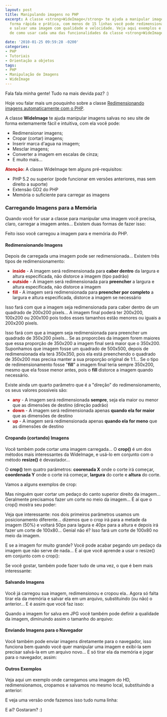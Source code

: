 ```yaml
---
layout: post
title: Manipulando imagens no PHP
excerpt: A classe <strong>WideImage</strong> te ajuda a manipular imagens no PHP de
  forma rápida e prática, com menos de 15 linhas você pode redimensionar, cropar (cortar)
  e salvar uma imagem com qualidade e velocidade. Veja aqui exemplos e explicação
  de como usar cada uma das funcionalidades da classe <strong>WideImage</strong>.

date: '2010-01-25 09:59:28 -0200'
categories:
- PHP
- Tutoriais
- Orientação a objetos
tags:
- PHP
- Manipulação de Imagens
- WideImage
---
```

Fala fala minha gente! Tudo na mais devida paz? :)

Hoje vou falar mais um pouquinho sobre a classe [Redimensionando imagens automaticamente com o PHP](/redimensionando-imagens-automaticamente-com-o-php).

A classe <strong>WideImage</strong> te ajuda manipular imagens salvas no seu site de forma extemamente fácil e intuitiva, com ela você pode:

<ul>
<li>Redimensionar imagens;</li>
<li>Cropar (cortar) imagens;</li>
<li>Inserir marca d'agua na imagem;</li>
<li>Mesclar imagens;</li>
<li>Converter a imagem em escalas de cinza;</li>
<li>E muito mais...</li>
</ul>
<strong style="color: #B40000">Atenção:</strong> A classe WideImage tem alguns pré-requisitos:

<ul>
<li>PHP 5.2 ou superior (pode funcionar em versões anteriores, mas sem direito a suporte)</li>
<li>Extensão GD2 do PHP</li>
<li>Memória o suficiente para carregar as imagens</li>
</ul>

### Carregando Imagens para a Memória
Quando você for usar a classe para manipular uma imagem você precisa, claro, carregar a imagem antes... Existem duas formas de fazer isso:

<div data-gist-id="3800c622130578fffc1f" data-gist-show-loading="false"></div>


<div data-gist-id="b524654fade13ddf76e2" data-gist-show-loading="false"></div>

Feito isso você carregou a imagem para e memória do PHP.


<h4>Redimensionando Imagens</h4>
Depois de carregada uma imagem pode ser redimensionada... Existem três tipos de redimensionamento:

<ul>
<li><strong style="color: #B40000">inside</strong> - A imagem será redimensionada para <strong>caber dentro</strong> da largura e altura especificada, não distorce a imagem (tipo padrão)</li>
<li><strong style="color: #B40000">outside</strong> - A imagem será redimensionada para <strong>preencher</strong> a largura e altura especificada, não distorce a imagem</li>
<li><strong style="color: #B40000">fill</strong> - A imagem será redimensionada para <strong>preencher por completo</strong> a largura e altura especificada, distorce a imagem se necessário</li>
</ul>

<div data-gist-id="a849c3e86ff967a0cf51" data-gist-show-loading="false"></div>

Isso fará com que a imagem seja redimensionada para caber dentro de um quadrado de 200x200 píxels... A imagem final poderá ter 200x200, 100x200 ou 200x100 pois todos esses tamanhos estão menores ou iguais a 200x200 píxels.


<div data-gist-id="d10e78afe1154e448015" data-gist-show-loading="false"></div>

Isso fará com que a imagem seja redimensionada para preencher um quadrado de 350x200 píxels... Se as proporcões da imagem forem maiores que essa proporção de 350x200 a imagem final será maior que o 350x200.
Suponhamos que imagem fosse um quadrado de 500x500, depois de redimensionada ela terá 350x350, pois ela está preenchendo o quadrado de 350x200 mas precisa manter a sua proporção original de 1:1... Se o tipo de redimensionamento fosse "<strong>fill</strong>" a imagem final teria sempre 350x200, mesmo que ela fosse menor antes, pois o <strong>fill</strong> distorce a imagem quando necessário.

Existe ainda um quarto parâmetro que é a "direção" do redimensionamento, os seus valores possíveis são:

<ul>
<li><strong style="color: #B40000">any</strong> - A imagem será redimensionada <strong>sempre</strong>, seja ela maior ou menor que as dimensões de destino (direção padrão)</li>
<li><strong style="color: #B40000">down</strong> - A imagem será redimensionada apenas <strong>quando ela for maior</strong> que as dimensões de destino</li>
<li><strong style="color: #B40000">up</strong> - A imagem será redimensionada apenas <strong>quando ela for meno</strong> que as dimensões de destino</li>
</ul>

<h4>Cropando (cortando) Imagens</h4>
Você também pode cortar uma imagem carregada... O <strong>crop()</strong> é um dos métodos mais interessantes da WideImage, e usá-lo em conjunto com o método <strong>resize()</strong> é devastador...

O <strong>crop()</strong> tem quatro parâmetros: <strong>coorenada X</strong> onde o corte irá começar, <strong>coordenada Y</strong> onde o corte irá começar, <strong>largura</strong> do corte e <strong>altura</strong> do corte.

Vamos a alguns exemplos de crop:


<div data-gist-id="d303d3b0e53ce7970f4b" data-gist-show-loading="false"></div>

Mas ninguém quer cortar um pedaço do canto superior direito da imagem... Geralmente precisamos fazer um corte no meio da imagem... É aí que o crop() mostra seu poder:


<div data-gist-id="38e004e8e369546aacbf" data-gist-show-loading="false"></div>

Veja que interessante: nos dois primeiros parâmetros usamos um posicionamento diferente... dizemos que o crop irá para a metade da imagem (50%) e voltará 50px para lagura e 40px para a altura e depois irá fazer um corte de 100x80... Genial não é? Isso fará um corte de 100x80 no meio da imagem.

E se a imagem for muito grande? Você pode acabar pegando um pedaço da imagem que não serve de nada... É aí que você aprende a usar o resize() em conjunto com o crop():


<div data-gist-id="381f94bdc7bff437eb03" data-gist-show-loading="false"></div>

Se você gostar, também pode fazer tudo de uma vez, o que é bem mais interessante:

<div data-gist-id="95587373cfc090ab34ff" data-gist-show-loading="false"></div>


<h4>Salvando Imagens</h4>
Você já carregou sua imagem, redimensionou e cropou ela.. Agora só falta tirar ela da memória e salvar ela em um arquivo, substituindo (ou não) o anterior... E é assim que você faz isso:

<div data-gist-id="d552a16d05fb35aa6107" data-gist-show-loading="false"></div>

Quando a imagem for salva em JPG você também pode definir a qualidade da imagem, diminuindo assim o tamanho do arquivo:

<div data-gist-id="609fe7a6aa749c13f280" data-gist-show-loading="false"></div>

<h4>Enviando Imagens para o Navegador</h4>
Você também pode enviar imagens diretamente para o navegador, isso funciona bem quando você quer manipular uma imagem e exibí-la sem precisar salvá-la em um arquivo novo... É só tirar ela da memória e jogar para o navegador, assim:

<div data-gist-id="ba6e41d34556d59cbf13" data-gist-show-loading="false"></div>

<h4>Outros Exemplos</h4>
Veja aqui um exemplo onde carregamos uma imagem do HD, redimensionamos, cropamos e salvamos no mesmo local, substituindo a anterior:

<div data-gist-id="837aa01e67465786b299" data-gist-show-loading="false"></div>

E veja uma versão onde fazemos isso tudo numa linha:


<div data-gist-id="f99e3e031563567347b0" data-gist-show-loading="false"></div>

E aí? Gostaram? :)

